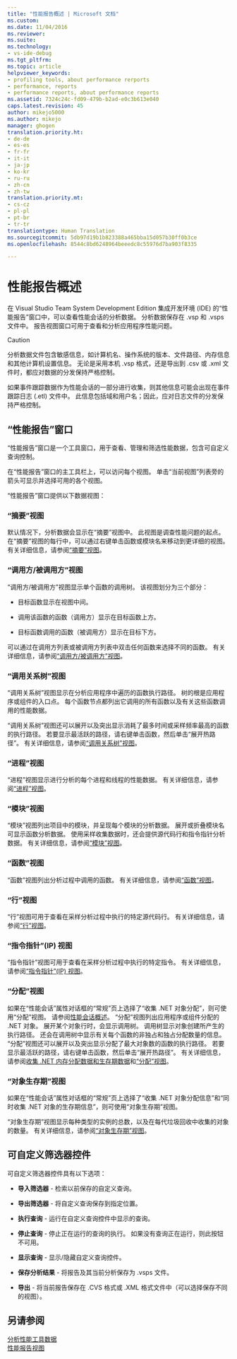 ```yaml
---
title: "性能报告概述 | Microsoft 文档"
ms.custom: 
ms.date: 11/04/2016
ms.reviewer: 
ms.suite: 
ms.technology:
- vs-ide-debug
ms.tgt_pltfrm: 
ms.topic: article
helpviewer_keywords:
- profiling tools, about performance rerports
- performance, reports
- performance reports, about performance reports
ms.assetid: 7324c24c-fd09-479b-b2ad-e0c3b613e040
caps.latest.revision: 45
author: mikejo5000
ms.author: mikejo
manager: ghogen
translation.priority.ht:
- de-de
- es-es
- fr-fr
- it-it
- ja-jp
- ko-kr
- ru-ru
- zh-cn
- zh-tw
translation.priority.mt:
- cs-cz
- pl-pl
- pt-br
- tr-tr
translationtype: Human Translation
ms.sourcegitcommit: 5db97d19b1b823388a465bba15d057b30ff0b3ce
ms.openlocfilehash: 8544c8bd6248964beeedc8c55976d7ba903f8335

---
```

# <a name="performance-report-overview"></a>性能报告概述
在 Visual Studio Team System Development Edition 集成开发环境 (IDE) 的“性能报告”窗口中，可以查看性能会话的分析数据。 分析数据保存在 .vsp 和 .vsps 文件中。 报告视图窗口可用于查看和分析应用程序性能问题。  
  
> [!CAUTION]
>  分析数据文件包含敏感信息，如计算机名、操作系统的版本、文件路径、内存信息和其他计算机设置信息。 无论是采用本机 .vsp 格式，还是导出到 .csv 或 .xml 文件时，都应对数据的分发保持严格控制。  
>   
>  如果事件跟踪数据作为性能会话的一部分进行收集，则其他信息可能会出现在事件跟踪日志 (.etl) 文件中。 此信息包括域和用户名；因此，应对日志文件的分发保持严格控制。  
  
## <a name="performance-report-window"></a>“性能报告”窗口  
 “性能报告”窗口是一个工具窗口，用于查看、管理和筛选性能数据，包含可自定义查询控制。  
  
 在“性能报告”窗口的主工具栏上，可以访问每个视图。 单击“当前视图”列表旁的箭头可显示并选择可用的各个视图。  
  
 “性能报告”窗口提供以下数据视图：  
  
### <a name="summary-view"></a>“摘要”视图  
 默认情况下，分析数据会显示在“摘要”视图中。 此视图是调查性能问题的起点。 在“摘要”视图的每行中，可以通过右键单击函数或模块名来移动到更详细的视图。 有关详细信息，请参阅[“摘要”视图](../profiling/summary-view.md)。  
  
### <a name="callercallee-view"></a>“调用方/被调用方”视图  
 “调用方/被调用方”视图显示单个函数的调用树。 该视图划分为三个部分：  
  
-   目标函数显示在视图中间。  
  
-   调用该函数的函数（调用方）显示在目标函数上方。  
  
-   目标函数调用的函数（被调用方）显示在目标下方。  
  
 可以通过在调用方列表或被调用方列表中双击任何函数来选择不同的函数。 有关详细信息，请参阅[“调用方/被调用方”视图](../profiling/caller-callee-view.md)。  
  
### <a name="call-tree-view"></a>“调用关系树”视图  
 “调用关系树”视图显示在分析应用程序中遍历的函数执行路径。 树的根是应用程序或组件的入口点。 每个函数节点都列出它调用的所有函数以及有关这些函数调用的性能数据。  
  
 “调用关系树”视图还可以展开以及突出显示消耗了最多时间或采样频率最高的函数的执行路径。 若要显示最活跃的路径，请右键单击函数，然后单击“展开热路径”。 有关详细信息，请参阅[“调用关系树”视图](../profiling/call-tree-view.md)。  
  
### <a name="process-view"></a>“进程”视图  
 “进程”视图显示进行分析的每个进程和线程的性能数据。 有关详细信息，请参阅[“进程”视图](../profiling/process-view.md)。  
  
### <a name="modules-view"></a>“模块”视图  
 “模块”视图列出项目中的模块，并呈现每个模块的分析数据。 展开或折叠模块名可显示函数分析数据。 使用采样收集数据时，还会提供源代码行和指令指针分析数据。 有关详细信息，请参阅[“模块”视图](../profiling/modules-view.md)。  
  
### <a name="functions-view"></a>“函数”视图  
 “函数”视图列出分析过程中调用的函数。 有关详细信息，请参阅[“函数”视图](../profiling/functions-view.md)。  
  
### <a name="line-view"></a>“行”视图  
 “行”视图可用于查看在采样分析过程中执行的特定源代码行。 有关详细信息，请参阅[“行”视图](../profiling/lines-view.md)。  
  
### <a name="instruction-pointer-ip-view"></a>“指令指针”(IP) 视图  
 “指令指针”视图可用于查看在采样分析过程中执行的特定指令。 有关详细信息，请参阅[“指令指针”(IP) 视图](../profiling/instruction-pointers-ips-view.md)。  
  
### <a name="allocation-view"></a>“分配”视图  
 如果在“性能会话”属性对话框的“常规”页上选择了“收集 .NET 对象分配”，则可使用“分配”视图。 请参阅[性能会话概述](../profiling/performance-session-overview.md)。 “分配”视图列出应用程序或组件分配的 .NET 对象。 展开某个对象行时，会显示调用树。 调用树显示对象创建所产生的执行路径。 还会在调用树中显示有关每个函数的非独占和独占分配数量的信息。 “分配”视图还可以展开以及突出显示分配了最大对象数的函数的执行路径。 若要显示最活跃的路径，请右键单击函数，然后单击“展开热路径”。 有关详细信息，请参阅[收集 .NET 内存分配数据和生存期数据](../profiling/collecting-dotnet-memory-allocation-and-lifetime-data.md)和[“分配”视图](../profiling/dotnet-memory-allocations-view.md)。  
  
### <a name="objects-lifetime-view"></a>“对象生存期”视图  
 如果在“性能会话”属性对话框的“常规”页上选择了“收集 .NET 对象分配信息”和“同时收集 .NET 对象的生存期信息”，则可使用“对象生存期”视图。  
  
 “对象生存期”视图显示每种类型的实例的总数，以及在每代垃圾回收中收集的对象的数量。 有关详细信息，请参阅[“对象生存期”视图](../profiling/object-lifetime-view.md)。  
  
## <a name="customizable-filter-control"></a>可自定义筛选器控件  
 可自定义筛选器控件具有以下选项：  
  
-   **导入筛选器** - 检索以前保存的自定义查询。  
  
-   **导出筛选器** - 将自定义查询保存到指定位置。  
  
-   **执行查询** - 运行在自定义查询控件中显示的查询。  
  
-   **停止查询** - 停止正在运行的查询的执行。 如果没有查询正在运行，则此按钮不可用。  
  
-   **显示查询** - 显示/隐藏自定义查询控件。  
  
-   **保存分析结果** - 将报告及其当前分析保存为 .vsps 文件。  
  
-   **导出** - 将当前报告保存在 .CVS 格式或 .XML 格式文件中（可以选择保存不同的视图）。  
  
## <a name="see-also"></a>另请参阅  
 [分析性能工具数据](../profiling/analyzing-performance-tools-data.md)   
 [性能报告视图](../profiling/performance-report-views.md)


<!--HONumber=Feb17_HO4-->


